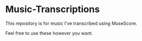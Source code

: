 # Music-Transcriptions
This repository is for music I've transcribed using MuseScore.

Feel free to use these however you want.
